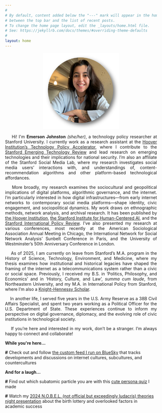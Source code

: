 ```yaml
---
#
# By default, content added below the "---" mark will appear in the home page
# between the top bar and the list of recent posts.
# To change the home page layout, edit the _layouts/home.html file.
# See: https://jekyllrb.com/docs/themes/#overriding-theme-defaults
#
layout: home
---
```


<p align="center" title="Emerson Johnston Headshot">
   <img src="/images/headshot.png" width="50%" />
</p>

<p style="text-align: justify;">
&nbsp;&nbsp;&nbsp;&nbsp;Hi! I'm <strong>Emerson Johnston</strong> <em>(she/her)</em>, a technology policy researcher at Stanford University. I currently work as a research assistant at the <a href = "https://www.hoover.org/research-teams/technology-policy-accelerator">Hoover Institution’s Technology Policy Accelerator</a>, where I contribute to the <a href= "https://setr.stanford.edu/">Stanford Emerging Technology Review</a> and lead research on emerging technologies and their implications for national security. I’m also an affiliate of the <a href"https://sml.stanford.edu/">Stanford Social Media Lab</a>, where my research investigates social media users’ interactions with, and understandings of, content-recommendation algorithms and other platform-based technological affordances.
</p>

<p style="text-align: justify;">
&nbsp;&nbsp;&nbsp;&nbsp;More broadly, my research examines the sociocultural and geopolitical implications of digital platforms, algorithmic governance, and the internet. I’m particularly interested in how digital infrastructures—from early internet networks to contemporary social media platforms—shape identity, civic engagement, and sociopolitical dynamics. My work draws on ethnographic methods, network analysis, and archival research. It has been published by <a href = "https://www.hoover.org/">the Hoover Institution</a>, <a href = "https://hai.stanford.edu/">the Stanford Institute for Human-Centered AI</a>, and the <a href="https://fsi.stanford.edu/sipr">Stanford International Policy Review</a>. I’ve also presented my research at various conferences, most recently at the American Sociological Association Annual Meeting in Chicago, the International Network for Social Network Analysis’ Sunbelt Conference in Paris, and the University of Westminster’s 50th Anniversary Conference in London.
</p>

<p style="text-align: justify;">
&nbsp;&nbsp;&nbsp;&nbsp;As of 2025, I am currently on leave from Stanford’s M.A. program in the History of Science, Technology, Environment, and Medicine, where my thesis examines how institutional and historical legacies have shaped the framing of the internet as a telecommunications system rather than a civic or social space. Previously, I received my B.S. in ‘Politics, Philosophy, and Economics’ and in ‘History, Culture, and Law’, <em>summa cum laude</em>, from Northeastern University, and my M.A. in International Policy from Stanford, where I’m also a <a href="https://knight-hennessy.stanford.edu/people/emerson-johnston">Knight-Hennessy Scholar</a>.
</p>

<p style="text-align: justify;">
&nbsp;&nbsp;&nbsp;&nbsp;In another life, I served five years in the U.S. Army Reserve as a 38B Civil Affairs Specialist, and spent two years working as a Political Officer for the U.S. Department of State. These experiences continue to inform my perspective on digital governance, diplomacy, and the evolving role of civic institutions in technological society.
</p>

<p style="text-align: justify;">
&nbsp;&nbsp;&nbsp;&nbsp;If you’re here and interested in my work, don’t be a stranger. I’m always happy to connect and collaborate!
</p>

<p><strong>While you're here...</strong></p>   
<!--
<p> <strong>#</strong> Check out <a href="https://usenet.evjohnston.com/index.html">an interactive version</a> of my ongoing masters thesis work </p>
-->
<p> <strong>#</strong> Check out and follow <a href="https://bsky.app/profile/idenarch.bsky.social/feed/internetculture">the custom feed I run on BlueSky</a> that tracks developments and discussions on internet cultures, subcultures, and countercultures </p>

<p><strong>And for a laugh...</strong></p>   

<p> <strong>#</strong> Find out which subatomic particle you are with this <a href="http://particlepersona.emersonjohnston.org/">cute persona quiz</a> I made </p>
<p> <strong>#</strong> Watch my <a href="https://www.youtube.com/watch?v=nwY5JI-0pmo&list=PPSV">2024 N.O.B.E.L. (not official but exceedingly ludacris) theories night presentation</a> about the birth lottery and overlooked factors in academic success</p>
